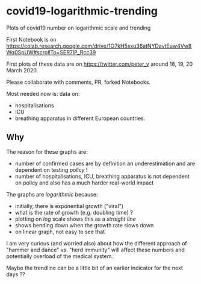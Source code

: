 # covid19-logarithmic-trending

Plots of covid19 number on logarithmic scale and trending

First Notebook is on https://colab.research.google.com/drive/1O7kH5sxu36atNYDavtEuw4Vw8Wq0SpUW#scrollTo=SER7lP_Rcc39

First plots of these data are on https://twitter.com/peter_v around 18, 19, 20 March 2020.

Please collaborate with comments, PR, forked Notebooks.

Most needed now is: data on:
* hospitalisations
* ICU
* breathing apparatus
in different European countries.

## Why

The reason for these graphs are:
* number of confirmed cases are by definition an underestimation and are dependent on testing _policy_ !
* number of hospitalisations, ICU, breathing apparatus is not dependent on policy and also has a much harder real-world impact

The graphs are _logarithmic_ because:
* initially, there is exponential growth ("viral")
* what is the rate of growth (e.g. doubling time) ?
* plotting on _log_ scale shows this as a _straight line_
* shows bending down when the growth rate slows down
* on linear graph, not easy to see that

I am very curious (and worried also) about how the different approach of "hammer and dance" vs. "herd immunity" will affect these numbers and potentially overload of the medical system.

Maybe the trendline can be a little bit of an earlier indicator for the next days ??

